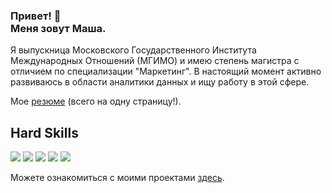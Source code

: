 ### Привет! 👋<br> Меня зовут Маша.

Я выпускница Московского Государственного Института Международных Отношений (МГИМО) и имею степень магистра с отличием по специализации "Маркетинг". В настоящий момент активно развиваюсь в области аналитики данных и ищу работу в этой сфере.

Мое [резюме](https://github.com/A-Somnambula/A-Somnambula/blob/main/CV%20%D0%9C%D0%B0%D1%80%D0%B8%D1%8F%20%D0%9B%D0%BE%D1%81%D0%B5%D0%B2%D0%B0.pdf) (всего на одну страницу!).


## Hard Skills

![](https://img.shields.io/badge/MS%20Excel%2C%20Google%20Sheets-pivot%2C%20vlookup%2C%20query-blueviolet)
![](https://img.shields.io/badge/PostgreSQL-joins%2C%20CTE%2C%20subqueries%2C%20window%20functions-blueviolet)
![](https://img.shields.io/badge/Python-Pandas%2C%20Matplotlib%2C%20Plotly%2C%20Seaborn%2C%20NumPy-blueviolet)
![](https://img.shields.io/badge/BI-PowerBI%2C%20DAX-blueviolet)
![](https://img.shields.io/badge/English-C1-blueviolet)


Можете ознакомиться с моими проектами [здесь](https://github.com/A-Somnambula/Data-Analytics).